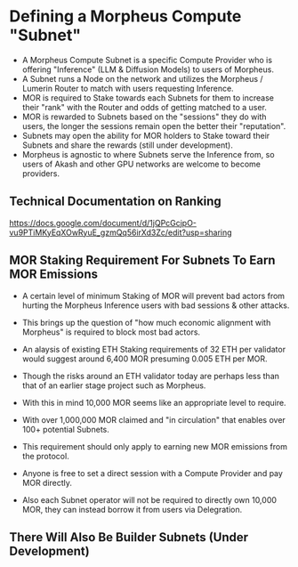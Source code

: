 # Defining a Morpheus Compute "Subnet"
- A Morpheus Compute Subnet is a specific Compute Provider who is offering "Inference" (LLM & Diffusion Models) to users of Morpheus. 
- A Subnet runs a Node on the network and utilizes the Morpheus / Lumerin Router to match with users requesting Inference. 
- MOR is required to Stake towards each Subnets for them to increase their "rank" with the Router and odds of getting matched to a user.
- MOR is rewarded to Subnets based on the "sessions" they do with users, the longer the sessions remain open the better their "reputation".
- Subnets may open the ability for MOR holders to Stake toward their Subnets and share the rewards (still under development).
- Morpheus is agnostic to where Subnets serve the Inference from, so users of Akash and other GPU networks are welcome to become providers.

## Technical Documentation on Ranking
https://docs.google.com/document/d/1jQPcGcjpO-vu9PTiMKyEqXOwRyuE_gzmQq56irXd3Zc/edit?usp=sharing

## MOR Staking Requirement For Subnets To Earn MOR Emissions 
- A certain level of minimum Staking of MOR will prevent bad actors from hurting the Morpheus Inference users with bad sessions & other attacks.
- This brings up the question of "how much economic alignment with Morpheus" is required to block most bad actors.
- An alaysis of existing ETH Staking requirements of 32 ETH per validator would suggest around 6,400 MOR presuming 0.005 ETH per MOR.
- Though the risks around an ETH validator today are perhaps less than that of an earlier stage project such as Morpheus.
- With this in mind 10,000 MOR seems like an appropriate level to require. 
- With over 1,000,000 MOR claimed and "in circulation" that enables over 100+ potential Subnets.

- This requirement should only apply to earning new MOR emissions from the protocol.
- Anyone is free to set a direct session with a Compute Provider and pay MOR directly.
- Also each Subnet operator will not be required to directly own 10,000 MOR, they can instead borrow it from users via Delegration.

## There Will Also Be Builder Subnets (Under Development)
